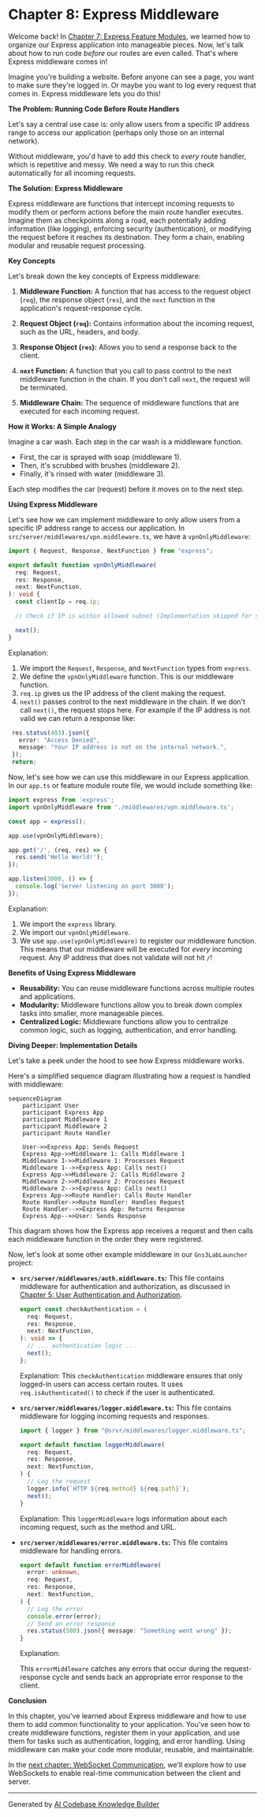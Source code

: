 # Chapter 8: Express Middleware

Welcome back! In [Chapter 7: Express Feature Modules](07_express_feature_modules.md), we learned how to organize our Express application into manageable pieces. Now, let's talk about how to run code *before* our routes are even called. That's where Express middleware comes in!

Imagine you're building a website. Before anyone can see a page, you want to make sure they're logged in. Or maybe you want to log every request that comes in. Express middleware lets you do this!

**The Problem: Running Code Before Route Handlers**

Let's say a central use case is: only allow users from a specific IP address range to access our application (perhaps only those on an internal network).

Without middleware, you'd have to add this check to *every* route handler, which is repetitive and messy. We need a way to run this check automatically for all incoming requests.

**The Solution: Express Middleware**

Express middleware are functions that intercept incoming requests to modify them or perform actions before the main route handler executes. Imagine them as checkpoints along a road, each potentially adding information (like logging), enforcing security (authentication), or modifying the request before it reaches its destination. They form a chain, enabling modular and reusable request processing.

**Key Concepts**

Let's break down the key concepts of Express middleware:

1.  **Middleware Function:** A function that has access to the request object (`req`), the response object (`res`), and the `next` function in the application's request-response cycle.

2.  **Request Object (`req`):** Contains information about the incoming request, such as the URL, headers, and body.

3.  **Response Object (`res`):** Allows you to send a response back to the client.

4.  **`next` Function:** A function that you call to pass control to the next middleware function in the chain. If you don't call `next`, the request will be terminated.

5.  **Middleware Chain:** The sequence of middleware functions that are executed for each incoming request.

**How it Works: A Simple Analogy**

Imagine a car wash. Each step in the car wash is a middleware function.

*   First, the car is sprayed with soap (middleware 1).
*   Then, it's scrubbed with brushes (middleware 2).
*   Finally, it's rinsed with water (middleware 3).

Each step modifies the car (request) before it moves on to the next step.

**Using Express Middleware**

Let's see how we can implement middleware to only allow users from a specific IP address range to access our application. In `src/server/middlewares/vpn.middleware.ts`, we have a `vpnOnlyMiddleware`:

```typescript
import { Request, Response, NextFunction } from "express";

export default function vpnOnlyMiddleware(
  req: Request,
  res: Response,
  next: NextFunction,
): void {
  const clientIp = req.ip;

  // Check if IP is within allowed subnet (Implementation skipped for simplicity)

  next();
}
```

Explanation:

1.  We import the `Request`, `Response`, and `NextFunction` types from `express`.
2.  We define the `vpnOnlyMiddleware` function. This is our middleware function.
3.  `req.ip` gives us the IP address of the client making the request.
4.  `next()` passes control to the next middleware in the chain. If we don't call `next()`, the request stops here. For example if the IP address is not valid we can return a response like:
   ```typescript
    res.status(403).json({
      error: "Access Denied",
      message: "Your IP address is not on the internal network.",
    });
    return;
   ```

Now, let's see how we can use this middleware in our Express application. In our `app.ts` or feature module route file, we would include something like:

```typescript
import express from 'express';
import vpnOnlyMiddleware from './middlewares/vpn.middleware.ts';

const app = express();

app.use(vpnOnlyMiddleware);

app.get('/', (req, res) => {
  res.send('Hello World!');
});

app.listen(3000, () => {
  console.log('Server listening on port 3000');
});
```

Explanation:

1.  We import the `express` library.
2.  We import our `vpnOnlyMiddleware`.
3.  We use `app.use(vpnOnlyMiddleware)` to register our middleware function. This means that our middleware will be executed for *every* incoming request. Any IP address that does not validate will not hit `/`!

**Benefits of Using Express Middleware**

*   **Reusability:** You can reuse middleware functions across multiple routes and applications.
*   **Modularity:** Middleware functions allow you to break down complex tasks into smaller, more manageable pieces.
*   **Centralized Logic:** Middleware functions allow you to centralize common logic, such as logging, authentication, and error handling.

**Diving Deeper: Implementation Details**

Let's take a peek under the hood to see how Express middleware works.

Here's a simplified sequence diagram illustrating how a request is handled with middleware:

```mermaid
sequenceDiagram
    participant User
    participant Express App
    participant Middleware 1
    participant Middleware 2
    participant Route Handler

    User->>Express App: Sends Request
    Express App->>Middleware 1: Calls Middleware 1
    Middleware 1->>Middleware 1: Processes Request
    Middleware 1-->>Express App: Calls next()
    Express App->>Middleware 2: Calls Middleware 2
    Middleware 2->>Middleware 2: Processes Request
    Middleware 2-->>Express App: Calls next()
    Express App->>Route Handler: Calls Route Handler
    Route Handler->>Route Handler: Handles Request
    Route Handler-->>Express App: Returns Response
    Express App-->>User: Sends Response
```

This diagram shows how the Express app receives a request and then calls each middleware function in the order they were registered.

Now, let's look at some other example middleware in our `Gns3LabLauncher` project:

*   **`src/server/middlewares/auth.middleware.ts`:** This file contains middleware for authentication and authorization, as discussed in [Chapter 5: User Authentication and Authorization](05_user_authentication_and_authorization.md).

    ```typescript
    export const checkAuthentication = (
      req: Request,
      res: Response,
      next: NextFunction,
    ): void => {
      // ... authentication logic ...
      next();
    };
    ```

    Explanation:
    This `checkAuthentication` middleware ensures that only logged-in users can access certain routes. It uses `req.isAuthenticated()` to check if the user is authenticated.

*   **`src/server/middlewares/logger.middleware.ts`:** This file contains middleware for logging incoming requests and responses.

    ```typescript
    import { logger } from "@srvr/middlewares/logger.middleware.ts";

    export default function loggerMiddleware(
      req: Request,
      res: Response,
      next: NextFunction,
    ) {
      // Log the request
      logger.info(`HTTP ${req.method} ${req.path}`);
      next();
    }
    ```

    Explanation:
    This `loggerMiddleware` logs information about each incoming request, such as the method and URL.

*   **`src/server/middlewares/error.middleware.ts`:** This file contains middleware for handling errors.

    ```typescript
    export default function errorMiddleware(
      error: unknown,
      req: Request,
      res: Response,
      next: NextFunction,
    ) {
      // Log the error
      console.error(error);
      // Send an error response
      res.status(500).json({ message: "Something went wrong" });
    }
    ```

    Explanation:

    This `errorMiddleware` catches any errors that occur during the request-response cycle and sends back an appropriate error response to the client.

**Conclusion**

In this chapter, you've learned about Express middleware and how to use them to add common functionality to your application. You've seen how to create middleware functions, register them in your application, and use them for tasks such as authentication, logging, and error handling. Using middleware can make your code more modular, reusable, and maintainable.

In the [next chapter: WebSocket Communication](08_websocket_communication.md), we'll explore how to use WebSockets to enable real-time communication between the client and server.


---

Generated by [AI Codebase Knowledge Builder](https://github.com/The-Pocket/Tutorial-Codebase-Knowledge)